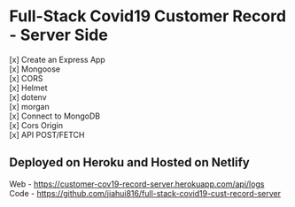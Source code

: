 # Full-Stack Covid19 Customer Record - Server Side

[x] Create an Express App <br />
[x] Mongoose  <br />
[x] CORS <br />
[x] Helmet <br />
[x] dotenv <br />
[x] morgan<br />
[x] Connect to MongoDB <br />
[x] Cors Origin<br />
[x] API POST/FETCH<br />

## Deployed on Heroku and Hosted on Netlify
Web - https://customer-cov19-record-server.herokuapp.com/api/logs <br />
Code - https://github.com/jiahui816/full-stack-covid19-cust-record-server
